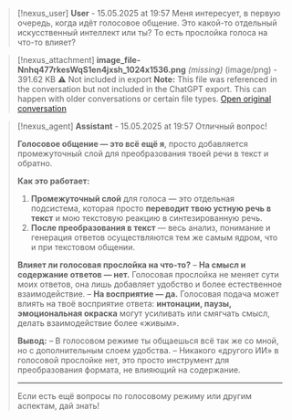 >[!nexus_user] **User** - 15.05.2025 at 19:57
> Меня интересует, в первую очередь, когда идёт голосовое общение. Это какой-то отдельный искусственный интеллект или ты? То есть прослойка голоса на что-то влияет?

>[!nexus_attachment] **image_file-Nnhq477rkesWqS1en4jxsh_1024x1536.png** *(missing)* (image/png) - 391.62 KB
> ⚠️ Not included in export
> **Note:** This file was referenced in the conversation but not included in the ChatGPT export. This can happen with older conversations or certain file types.
> [Open original conversation](https://chatgpt.com/)
<!-- UID: 2c6861a3-713c-431c-b108-c4f6c3aa545c -->




>[!nexus_agent] **Assistant** - 15.05.2025 at 19:57
> Отличный вопрос!
> 
> **Голосовое общение — это всё ещё я**, просто добавляется промежуточный слой для преобразования твоей речи в текст и обратно.
> 
> **Как это работает:**
> 1. **Промежуточный слой** для голоса — это отдельная подсистема, которая просто **переводит твою устную речь в текст** и мою текстовую реакцию в синтезированную речь.
> 2. **После преобразования в текст** — весь анализ, понимание и генерация ответов осуществляются тем же самым ядром, что и при текстовом общении.
> 
> **Влияет ли голосовая прослойка на что-то?**
> – **На смысл и содержание ответов — нет.** Голосовая прослойка не меняет сути моих ответов, она лишь добавляет удобство и более естественное взаимодействие.
> – **На восприятие — да.** Голосовая подача может влиять на твоё восприятие ответа: **интонации, паузы, эмоциональная окраска** могут усиливать или смягчать смысл, делать взаимодействие более «живым».
> 
> **Вывод:** 
> – В голосовом режиме ты общаешься всё так же со мной, но с дополнительным слоем удобства. 
> – Никакого «другого ИИ» в голосовой прослойке нет, это просто инструмент для преобразования формата, не влияющий на содержание.
> 
> ---
> 
> Если есть ещё вопросы по голосовому режиму или другим аспектам, дай знать!
<!-- UID: c262c6dd-4afc-4af0-aafa-8bf3ccb0f0ec -->
